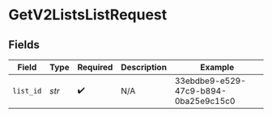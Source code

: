 # GetV2ListsListRequest


## Fields

| Field                                | Type                                 | Required                             | Description                          | Example                              |
| ------------------------------------ | ------------------------------------ | ------------------------------------ | ------------------------------------ | ------------------------------------ |
| `list_id`                            | *str*                                | :heavy_check_mark:                   | N/A                                  | 33ebdbe9-e529-47c9-b894-0ba25e9c15c0 |